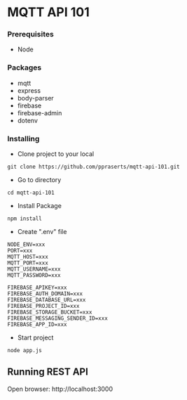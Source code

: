 # MQTT API 101

### Prerequisites
* Node

### Packages
* mqtt
* express
* body-parser
* firebase
* firebase-admin
* dotenv

### Installing

* Clone project to your local

```
git clone https://github.com/ppraserts/mqtt-api-101.git
```

* Go to directory

```
cd mqtt-api-101
```
* Install Package
```
npm install
```

* Create ".env" file
```
NODE_ENV=xxx
PORT=xxx
MQTT_HOST=xxx
MQTT_PORT=xxx
MQTT_USERNAME=xxx
MQTT_PASSWORD=xxx

FIREBASE_APIKEY=xxx
FIREBASE_AUTH_DOMAIN=xxx
FIREBASE_DATABASE_URL=xxx
FIREBASE_PROJECT_ID=xxx
FIREBASE_STORAGE_BUCKET=xxx
FIREBASE_MESSAGING_SENDER_ID=xxx
FIREBASE_APP_ID=xxx
```

* Start project

```
node app.js
```
## Running REST API

Open browser: http://localhost:3000